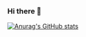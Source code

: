 ### Hi there 👋

[![Anurag's GitHub stats](https://github-readme-stats.vercel.app/api?username=Mael-zys)](https://github.com/Mael-zys/yangsong-github-readme-stats)

<!--
**Mael-zys/Mael-zys** is a ✨ _special_ ✨ repository because its `README.md` (this file) appears on your GitHub profile.

Here are some ideas to get you started:




- 🔭 I’m currently working on ...
- 🌱 I’m currently learning ...
- 👯 I’m looking to collaborate on ...
- 🤔 I’m looking for help with ...
- 💬 Ask me about ...
- 📫 How to reach me: ...
- 😄 Pronouns: ...
- ⚡ Fun fact: ...
-->

